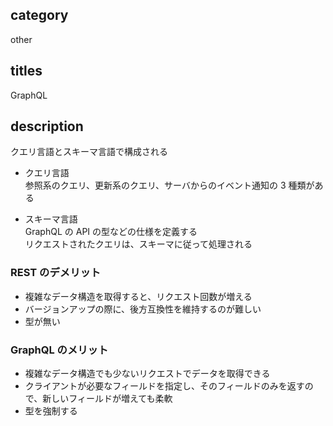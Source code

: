## category

other

## titles

GraphQL

## description

クエリ言語とスキーマ言語で構成される

- クエリ言語  
  参照系のクエリ、更新系のクエリ、サーバからのイベント通知の 3 種類がある

- スキーマ言語  
  GraphQL の API の型などの仕様を定義する  
  リクエストされたクエリは、スキーマに従って処理される

### REST のデメリット

- 複雑なデータ構造を取得すると、リクエスト回数が増える
- バージョンアップの際に、後方互換性を維持するのが難しい
- 型が無い

### GraphQL のメリット

- 複雑なデータ構造でも少ないリクエストでデータを取得できる
- クライアントが必要なフィールドを指定し、そのフィールドのみを返すので、新しいフィールドが増えても柔軟
- 型を強制する
